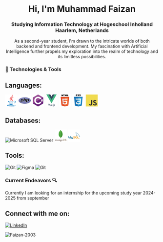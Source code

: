 <h1 align="center">Hi, I'm Muhammad Faizan</h1>
<h3 align="center"> Studying Information Technology at Hogeschool Inholland Haarlem, Netherlands</h3>
<p align="center">As a second-year student, I'm drawn to the intricate worlds of both backend and frontend development. My fascination with Artificial Intelligence further propels my exploration into the realm of technology and its limitless possibilities.</p>
<h3 align="left">🔧 Technologies & Tools</h3>
<p align = "left"> <h2 align = "left"> Languages: </h2> </p>
<p align = "left">
  <img src="https://raw.githubusercontent.com/devicons/devicon/master/icons/java/java-original.svg" alt="Java" width="40" height="40"/>
  <img src="https://raw.githubusercontent.com/devicons/devicon/master/icons/php/php-original.svg" alt="php" width="40" height="40"/>
    <img src="https://raw.githubusercontent.com/devicons/devicon/master/icons/csharp/csharp-original.svg" alt="C#" width="40" height="40"/>
  <img src="https://raw.githubusercontent.com/devicons/devicon/master/icons/vuejs/vuejs-original-wordmark.svg" alt="vuejs" width="40" height="40" />
  <img src="https://raw.githubusercontent.com/devicons/devicon/master/icons/html5/html5-original-wordmark.svg" alt="HTML5" width="40" height="40"/>
  <img src="https://raw.githubusercontent.com/devicons/devicon/master/icons/css3/css3-original-wordmark.svg" alt="CSS3" width="40" height="40"/>
  <img src="https://raw.githubusercontent.com/devicons/devicon/master/icons/javascript/javascript-original.svg" alt="javascript" width="40" height="40" /> 
</p>
  <p align = "left"> <h2 align = "left"> Databases: </h2> </p>
   <p align = "left">
  <img src="https://www.svgrepo.com/show/303229/microsoft-sql-server-logo.svg" alt="Microsoft SQL Server" width="40" height="40"/>
  <img src="https://raw.githubusercontent.com/devicons/devicon/master/icons/mongodb/mongodb-original-wordmark.svg" alt="MongoDB" width="40"       height="40"/>
  <img src="https://raw.githubusercontent.com/devicons/devicon/master/icons/mysql/mysql-original-wordmark.svg" alt="mysql" width="40" height="40" />
   </p>
  <p align = "left"> <h2 align = "left"> Tools: </h2> </p>
   <p align = "left">
  <img src="https://www.vectorlogo.zone/logos/git-scm/git-scm-icon.svg" alt="Git" width="40" height="40"/>
  <img src="https://www.vectorlogo.zone/logos/figma/figma-icon.svg" alt="Figma" width="40" height="40"/>
    <img src="https://www.vectorlogo.zone/logos/docker/docker-icon.svg" alt="Git" width="40" height="40"/>
</p>
<h3 align="left"> Current Endeavors 🔍</h3>
<p align = "left">Currently I am looking for an internship for the upcoming study year 2024-2025 from september</p>
<p align = "left"> <h2 align = "left"> Connect with me on: </h2> </p>
<p align="left">
  <a href="[www.linkedin.com/in/muhammad-faizan-a4349a249](https://www.linkedin.com/in/muhammad-faizan-a4349a249/)" target="blank"><img src="https://raw.githubusercontent.com/rahuldkjain/github-profile-readme-generator/master/src/images/icons/Social/linked-in-alt.svg" alt="LinkedIn" height="30" width="40" /></a>
</p>
<p><img align="left" src="https://github-readme-stats.vercel.app/api/top-langs?username=Faizan-2003&show_icons=true&locale=en&layout=compact" alt="Faizan-2003" /></p>
<!-- <p><img align="left" src="https://github-readme-stats.vercel.app/api?username=Faizan-2003&show_icons=true&locale=en" alt="Faizan-2003" /></p>
 -->

<!-- <p><img align="left" src="https://github-readme-streak-stats.herokuapp.com/?user=Faizan-2003&" alt="Faizan-2003" /></p>
<!-- -->
